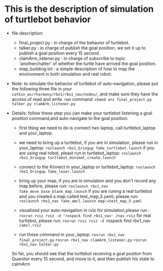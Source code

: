 # This is the description of simulation of turtlebot behavior

* file description:
   * final_project.py : in charge of the behavior of turtlebot.
   * talker.py : in charge of publish the goal position, we set it up to publish a goal position every 15 second.
   * clamArm_listener.py : in charge of subscribe to topic 'anotherchatter' of whether the turtle have arrived the goal position.
   * map_building.txt : a simple description of how to map the environment in both simulation and real robot.

* Note: 
   to simulate the behavior of turtlebot of auto-navigation, please put the following three file in your
       `catkin_ws/rharmony/rbx1/rbx1_nav/nodes/`, 
   and make sure they have the access of read and write. run command:
       `chmod a+x final_project.py talker.py clamArm_listener.py`

* Details: follow these step you can make your turtlebot listening a goal position command,and auto-navigate to the goal position.
   * first thing we need to do is connect two laptop, call turtlebot_laptop and your_laptop.  
   * we need to bring up a turtlebot, if you are in simulation, please run in your_laptop:
		`roslaunch rbx1_bringup fake_turtlebot.launch`
     if you are using real robot, pleast run in turtlebot_laptop:
		`roslaunch rbx1_bringup turtlebot_minimal_create.launch`
  
   * connect to the Kinnect in your_laptop or turtlebot_laptop:
		`roslaunch rbx1_bringup fake_laser.launch`

   * bring up your map, if you are in simulation and you don't record any map before, please run:
		`roslaunch rbx1_nav fake_move_base_blank_map.launch`
     if you are runing a real turtlebot and you created a map called test_map_5.yaml, please run:
		`roslaunch rbx1_nav fake_amcl.launch map:=test_map_5.yaml`
   
   * visualized your auto-navigation in rviz
     for simulation,please run : 
	`rosrun rviz rviz -d 'rospack find rbx1_nav' /nav.rviz`
     for real turtlebot, please run: 
        `rosrun rviz rviz -d `rospack find rbx1_nav` /amcl.rviz`
   
   * run these command in your_laptop:
   	`rosrun rbx1_nav final_project.py`
   	`rosrun rbx1_nav clamArm_listener.py`
   	`rosrun rbx1_nav talker.py`
  
   So far, you should see that the turtlebot receiving a goal positon from Quarotor every 15 second, and move to it, and then publish his state to calmArm



